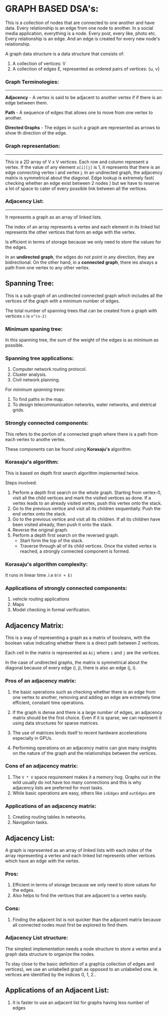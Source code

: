 # GRAPH BASED DSA's:
This is a collection of nodes that are connected to one another and have data. Every relationship is an edge from one node to another. In a social media application, everything is a node. Every post, every like, photo etc. Every relationship is an edge. And an edge is created for every new node's relationship. 

A graph data structure is a data structure that consists of:

1. A collection of vertices: V
2. A collection of edges E, represented as ordered pairs of vertices: {u, v}

### Graph Terminologies:
***
**Adjacency** - A vertex is said to be adjacent to another vertex if if there is an edge between them. 

**Path** - A sequence of edges that allows one to move from one vertex to another. 

**Directed Graphs** - The edges in such a graph are represented as arrows to show th direction of the edge.

### Graph representation:
***
This is a 2D array of V x V vertices. Each row and column represent a vertex. If the value of any element `a[i][j]` is 1, it represents that there is an edge connecting vertex i and vertex j. 
In an undirected graph, the adjacency matrix is symmetrical about the diagonal.
Edge lookup is extremely fast( checking whether an edge exist between 2 nodes ) but we have to reserve a lot of space to cater of every possible link between all the vertices.

### Adjacency List:
***
It represents a graph as an array of linked lists.

The index of an array represents a vertex and each element in its linked list represents the other vertices that form an edge with the vertex. 

Is efficient in terms of storage because we only need to store the values for the edges.

In an **undirected graph**, the edges do not point in any direction, they are bidirectional.
On the other hand, in a **connected graph**, there ies always a path from one vertex to any other vertex.

## Spanning Tree:
This is a sub-graph of an undirected connected graph which includes all the vertices of the graph with a minimum number of edges. 

The total number of spanning trees that can be created from a graph with vertices `n` is `n^(n-2)`
### Minimum spaning tree:
In this spanning tree, the sum of the weight of the edges is as minimum as possible.

### Spanning tree applications:
1. Computer network routing protocol.
2. Cluster analysis.
3. Civil network planning.

For *minimum spanning trees*:

1. To find paths in the map.
2. To design telecommunication networks, water networks, and eletrical grids.

### Strongly connected components:

This refers to the portion of a connected graph where there is a path from each vertex to anothe vertex. 

These components can be found using **Korasaju's** algorithm.

### Korasaju's algorithm:
This is based on depth first search algorithm implemented twice. 

Steps involved:
1. Perform a depth first search on the whole graph. Starting from vertex-0, visit all the child vertices and mark the visited vertices as done. If a vertex leads to an already visited vertex, push this vertex onto the stack.
2. Go to the previous vertice and visit all its children sequentially. Push the end vertex onto the stack.
3. Go to the previous vertice and visit all its children. If all its children have been visited already, then push it onto the stack.
4. Reverse the original graph.
5. Perform a depth first search on the reversed graph. 
    - Start form the top of the stack.
    - Traverse through all of its child vertices. Once the visited vertex is reached, a strongly connected component is formed.

### Korasaju's algorithm complexity:
It runs in linear time .i.e `0(V + E)`

### Applications of strongly connected components:
1. vehicle routing applications
2. Maps
3. Model checking in formal verification.


## Adjacency Matrix:
This is a way of representing a graph as a matrix of booleans, with the boolean value indicating whether there is a direct path between 2 vertices.


Each cell in the matrix is represented as `Aij` where `i` and `j` are the vertices. 

In the case of undirected graphs, the matrix is symmetrical about the diagonal because of every edge (i, j), there is also an edge (j, i).

### Pros of an adjacency matrix:
1. the basic operations such as checking whether there is an edge from one vertex to another, removing and adding an edge are extremely time efficient, constant time operations.

2. If the graph is dense and there is a large number of edges, an adjacency matrix should be the first choice. Even if it is sparse, we can represent it using data structures for sparse matrices.

3. The use of matrices lends itself to recent hardware accelerations especially in GPUs.

4. Performing operations on an adjacency matrix can give many insights on the nature of the graph and the relationships between the vertices.

### Cons of an adjacency matrix:

1. The `V * V` space requirement makes it a memory hog. Graphs out in the wild usually do not have too many connections and this is why adjacency lists are preferred for most tasks.
2. While basic operations are easy, others like `inEdges` and `outEdges` are 

### Applications of an adjacency matrix:
1. Creating routing tables in networks.
2. Navigation tasks.

## Adjacency List:
A graph is represented as an array of linked lists with each index of the array representing a vertex and each linked list represents other vertices which have an edge with the vertex.

### Pros:
1. Efficient in terms of storage because we only need to store values for the edges.
2. Also helps to find the vertices that are adjacent to a vertex easily. 

### Cons:
1. Finding the adjacent list is not quicker than the adjacent matrix because all connected nodes must first be explored to find them.

### Adjacency List structure:

The simplest implementation needs a node structure to store a vertex and a graph data structure to organize the nodes.

To stay close to the basic definition of a graph(a collection of edges and vertices), we use an unlabelled graph as opposed to an unlabelled one. ie. vertices are identified by the indices 0, 1, 2..

## Applications of an Adjacent List:
1. It is faster to use an adjacent list for graphs having less number of edges



